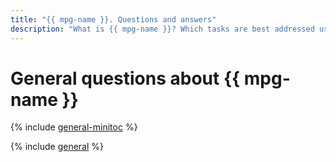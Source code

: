 ```yaml
---
title: "{{ mpg-name }}. Questions and answers"
description: "What is {{ mpg-name }}? Which tasks are best addressed using {{ mpg-name }}, and which using VMs with databases? What part of database management and maintenance is {{ mpg-name }} responsible for? Find the answers to these and other questions in this article."
---
```


# General questions about {{ mpg-name }}


{% include [general-minitoc](../../_qa/managed-postgresql/minitoc/general.md) %}

{% include [general](../../_qa/managed-postgresql/general.md) %}
